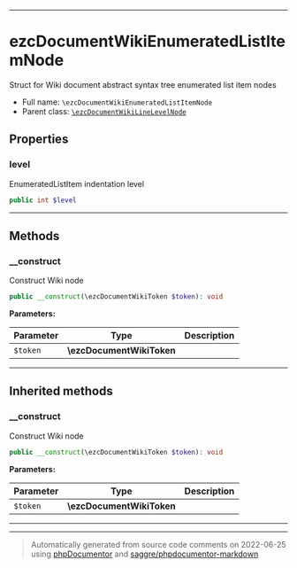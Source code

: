 ***

# ezcDocumentWikiEnumeratedListItemNode

Struct for Wiki document abstract syntax tree enumerated list item nodes



* Full name: `\ezcDocumentWikiEnumeratedListItemNode`
* Parent class: [`\ezcDocumentWikiLineLevelNode`](./ezcDocumentWikiLineLevelNode.md)



## Properties


### level

EnumeratedListItem indentation level

```php
public int $level
```






***

## Methods


### __construct

Construct Wiki node

```php
public __construct(\ezcDocumentWikiToken $token): void
```








**Parameters:**

| Parameter | Type | Description |
|-----------|------|-------------|
| `$token` | **\ezcDocumentWikiToken** |  |




***


## Inherited methods


### __construct

Construct Wiki node

```php
public __construct(\ezcDocumentWikiToken $token): void
```








**Parameters:**

| Parameter | Type | Description |
|-----------|------|-------------|
| `$token` | **\ezcDocumentWikiToken** |  |




***


***
> Automatically generated from source code comments on 2022-06-25 using [phpDocumentor](http://www.phpdoc.org/) and [saggre/phpdocumentor-markdown](https://github.com/Saggre/phpDocumentor-markdown)
